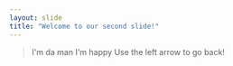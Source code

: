 ```yaml
---
layout: slide
title: "Welcome to our second slide!"
---
```

> I'm da man
> I'm happy
Use the left arrow to go back!
